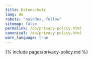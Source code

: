 ```yaml
---
title: Datenschutz
lang: de
robots: "noindex, follow"
sitemap: false
permalink: /de/privacy-policy.html
canonical: /en/privacy-policy.html
warn_language: true
---
```


{% include pages/privacy-policy.md %}
